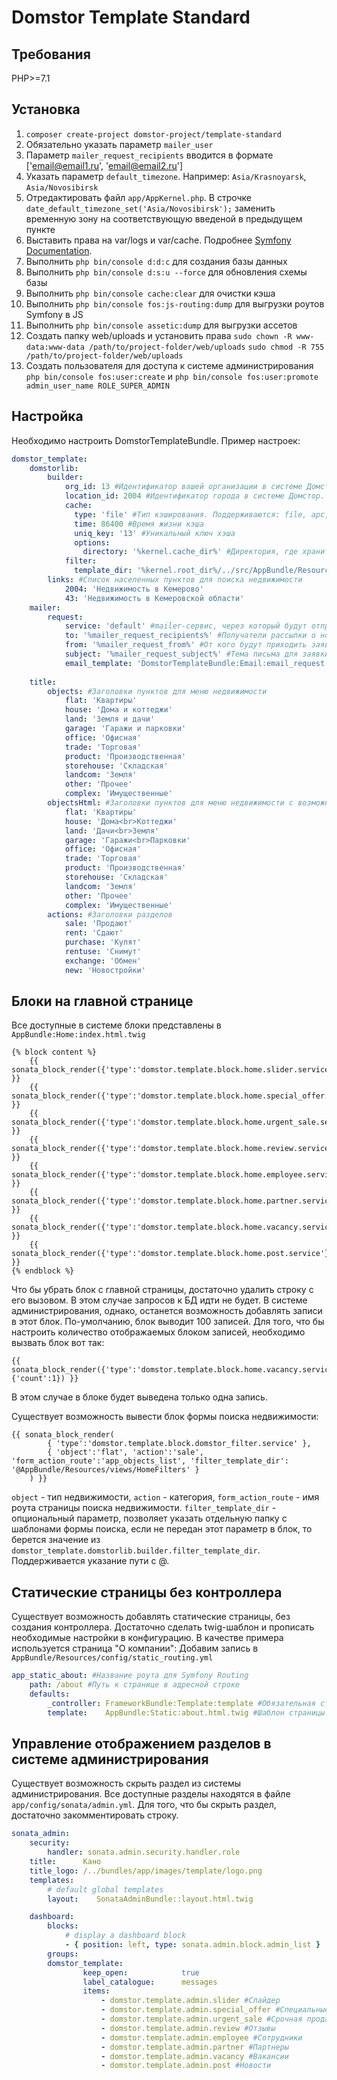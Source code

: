 Domstor Template Standard
========================
Требования
--------------
PHP>=7.1

Установка
--------------
1. `composer create-project domstor-project/template-standard`
2. Обязательно указать параметр `mailer_user`
3. Параметр `mailer_request_recipients` вводится в формате ['email@email1.ru', 'email@email2.ru']
4. Указать параметр `default_timezone`. Например: `Asia/Krasnoyarsk`, `Asia/Novosibirsk`
5. Отредактировать файл `app/AppKernel.php`. В строчке `date_default_timezone_set('Asia/Novosibirsk');` заменить временную зону на соответствующую введеной в предыдущем пункте
6. Выставить права на var/logs и var/cache. Подробнее [Symfony Documentation](https://symfony.com/doc/current/setup/file_permissions.html).
7. Выполнить `php bin/console d:d:c` для создания базы данных
8. Выполнить `php bin/console d:s:u --force` для обновления схемы базы
9. Выполнить `php bin/console cache:clear` для очистки кэша
10. Выполнить `php bin/console fos:js-routing:dump` для выгрузки роутов Symfony в JS
11. Выполнить `php bin/console assetic:dump` для выгрузки ассетов
12. Создать папку web/uploads и установить права `sudo chown -R www-data:www-data /path/to/project-folder/web/uploads` `sudo chmod -R 755 /path/to/project-folder/web/uploads`
13. Создать пользователя для доступа к системе администрирования `php bin/console fos:user:create` и `php bin/console fos:user:promote admin_user_name ROLE_SUPER_ADMIN`

Настройка
--------------
Необходимо настроить DomstorTemplateBundle. Пример настроек:
```yaml
domstor_template:
    domstorlib:
        builder:
            org_id: 13 #Идентификатор вашей организации в системе Домстор
            location_id: 2004 #Идентификатор города в системе Домстор. 2004 - Кемерово, 2006 - Новокузнецк, 2236 - Новосибирск
            cache:
              type: 'file' #Тип кэширования. Поддерживаются: file, apc, array, xcache, memcache
              time: 86400 #Время жизни кэша
              uniq_key: '13' #Уникальный ключ хэша
              options:
                directory: '%kernel.cache_dir%' #Директория, где хранится кэш объектов
            filter:
              template_dir: '%kernel.root_dir%/../src/AppBundle/Resources/views/Filters'
        links: #Список населенных пунктов для поиска недвижимости
            2004: 'Недвижимость в Кемерово'
            43: 'Недвижимость в Кемеровской области'
    mailer:
        request: 
            service: 'default' #mailer-сервис, через который будут отправляться сообщения о поступлении новых заявок
            to: '%mailer_request_recipients%' #Получатели рассылки о новых заявках
            from: '%mailer_request_from%' #От кого будут приходить заявки
            subject: '%mailer_request_subject%' #Тема письма для заявки
            email_template: 'DomstorTemplateBundle:Email:email_request.html.twig' #Шаблон письма
    
    title: 
        objects: #Заголовки пунктов для меню недвижимости
            flat: 'Квартиры'
            house: 'Дома и коттеджи'
            land: 'Земля и дачи'
            garage: 'Гаражи и парковки'
            office: 'Офисная'
            trade: 'Торговая'
            product: 'Производственная'
            storehouse: 'Складская'
            landcom: 'Земля'
            other: 'Прочее'
            complex: 'Имущественные'
        objectsHtml: #Заголовки пунктов для меню недвижимости с возможностью использовать html теги
            flat: 'Квартиры'
            house: 'Дома<br>Коттеджи'
            land: 'Дачи<br>Земля'
            garage: 'Гаражи<br>Парковки'
            office: 'Офисная'
            trade: 'Торговая'
            product: 'Производственная'
            storehouse: 'Складская'
            landcom: 'Земля'
            other: 'Прочее'
            complex: 'Имущественные'
        actions: #Заголовки разделов
            sale: 'Продают'
            rent: 'Сдают'
            purchase: 'Купят'
            rentuse: 'Снимут'
            exchange: 'Обмен'
            new: 'Новостройки'
```

Блоки на главной странице
--------------
Все доступные в системе блоки представлены в `AppBundle:Home:index.html.twig`
```twig
{% block content %}
    {{ sonata_block_render({'type':'domstor.template.block.home.slider.service'}) }}
    {{ sonata_block_render({'type':'domstor.template.block.home.special_offer.service'}) }}
    {{ sonata_block_render({'type':'domstor.template.block.home.urgent_sale.service'}) }}
    {{ sonata_block_render({'type':'domstor.template.block.home.review.service'}) }}
    {{ sonata_block_render({'type':'domstor.template.block.home.employee.service'}) }}
    {{ sonata_block_render({'type':'domstor.template.block.home.partner.service'}) }}
    {{ sonata_block_render({'type':'domstor.template.block.home.vacancy.service'}) }}
    {{ sonata_block_render({'type':'domstor.template.block.home.post.service'}) }}
{% endblock %}
```
Что бы убрать блок с главной страницы, достаточно удалить строку с его вызовом. В этом случае запросов к БД идти не будет. В системе администрирования, однако, останется возможность добавлять записи в этот блок.
По-умолчанию, блок выводит 100 записей. Для того, что бы настроить количество отображаемых блоком записей, необходимо вызвать блок вот так:
```twig
{{ sonata_block_render({'type':'domstor.template.block.home.vacancy.service'},  {'count':1}) }}
```
В этом случае в блоке будет выведена только одна запись.

Существует возможность вывести блок формы поиска недвижимости:
```twig
{{ sonata_block_render(
        { 'type':'domstor.template.block.domstor_filter.service' },
        { 'object':'flat', 'action':'sale', 'form_action_route':'app_objects_list', 'filter_template_dir': '@AppBundle/Resources/views/HomeFilters' }
    ) }}
```
`object` - тип недвижимости, `action` - категория, `form_action_route` - имя роута страницы поиска недвижимости. `filter_template_dir` - опциональный параметр, позволяет указать отдельную папку с шаблонами формы поиска, если не передан этот параметр в блок, то берется значение из `domstor_template.domstorlib.builder.filter_template_dir`. Поддерживается указание пути с @.

Статические страницы без контроллера
--------------
Существует возможность добавлять статические страницы, без создания контроллера. Достаточно сделать twig-шаблон и прописать необходимые настройки в конфигурацию. В качестве примера используется страница "О компании":
Добавим запись в `AppBundle/Resources/config/static_routing.yml`
```yaml
app_static_about: #Название роута для Symfony Routing
    path: /about #Путь к странице в адресной строке
    defaults:
        _controller: FrameworkBundle:Template:template #Обязательная строка для страницы без контроллера
        template:    AppBundle:Static:about.html.twig #Шаблон страницы
```

Управление отображением разделов в системе администрирования
--------------
Существует возможность скрыть раздел из системы администрирования. Все доступные разделы находятся в файле `app/config/sonata/admin.yml`. Для того, что бы скрыть раздел, достаточно закомментировать строку.
```yaml
sonata_admin:   
    security:
        handler: sonata.admin.security.handler.role
    title:      Кано
    title_logo: /../bundles/app/images/template/logo.png
    templates:
        # default global templates
        layout:    SonataAdminBundle::layout.html.twig

    dashboard:
        blocks:
            # display a dashboard block
            - { position: left, type: sonata.admin.block.admin_list }
        groups:
        domstor_template:
                keep_open:            true
                label_catalogue:      messages
                items:
                    - domstor.template.admin.slider #Слайдер
                    - domstor.template.admin.special_offer #Специальные предложения
                    - domstor.template.admin.urgent_sale #Срочная продажа
                    - domstor.template.admin.review #Отзывы
                    - domstor.template.admin.employee #Сотрудники
                    - domstor.template.admin.partner #Партнеры
                    - domstor.template.admin.vacancy #Вакансии
                    - domstor.template.admin.post #Новости
```